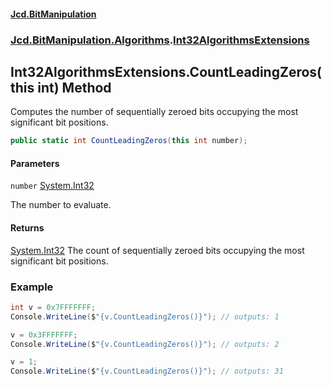 #### [Jcd.BitManipulation](index.md 'index')

### [Jcd.BitManipulation.Algorithms](Jcd.BitManipulation.Algorithms.md 'Jcd.BitManipulation.Algorithms').[Int32AlgorithmsExtensions](Jcd.BitManipulation.Algorithms.Int32AlgorithmsExtensions.md 'Jcd.BitManipulation.Algorithms.Int32AlgorithmsExtensions')

## Int32AlgorithmsExtensions.CountLeadingZeros(this int) Method

Computes the number of sequentially zeroed bits occupying the
most significant bit positions.

```csharp
public static int CountLeadingZeros(this int number);
```

#### Parameters

<a name='Jcd.BitManipulation.Algorithms.Int32AlgorithmsExtensions.CountLeadingZeros(thisint).number'></a>

`number` [System.Int32](https://docs.microsoft.com/en-us/dotnet/api/System.Int32 'System.Int32')

The number to evaluate.

#### Returns

[System.Int32](https://docs.microsoft.com/en-us/dotnet/api/System.Int32 'System.Int32')
The count of sequentially zeroed bits occupying the most significant bit positions.

### Example

```csharp
int v = 0x7FFFFFFF;
Console.WriteLine($"{v.CountLeadingZeros()}"); // outputs: 1

v = 0x3FFFFFFF;
Console.WriteLine($"{v.CountLeadingZeros()}"); // outputs: 2

v = 1;
Console.WriteLine($"{v.CountLeadingZeros()}"); // outputs: 31
```